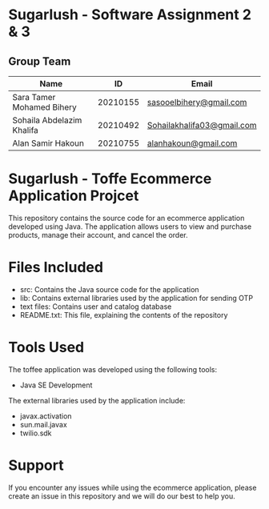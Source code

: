 # Sugarlush - Software Assignment 2 & 3 
 
## Group Team
| Name | ID | Email |
|------|----|-------|
| Sara Tamer Mohamed Bihery | 20210155 | sasooelbihery@gmail.com |
| Sohaila Abdelazim Khalifa | 20210492 | Sohailakhalifa03@gmail.com |
| Alan Samir Hakoun  | 20210755 | alanhakoun@gmail.com |

# Sugarlush - Toffe Ecommerce Application Projcet 
This repository contains the source code for an ecommerce application developed using Java.
The application allows users to view and purchase products, manage their account, and cancel the order.

# Files Included
- src: Contains the Java source code for the application
- lib: Contains external libraries used by the application for sending OTP 
- text files: Contains user and catalog database
- README.txt: This file, explaining the contents of the repository

# Tools Used
The toffee application was developed using the following tools:

- Java SE Development

The external libraries used by the application include:
- javax.activation
- sun.mail.javax
- twilio.sdk

# Support
If you encounter any issues while using the ecommerce application, please create an issue in this repository and we will do our best to help you.
